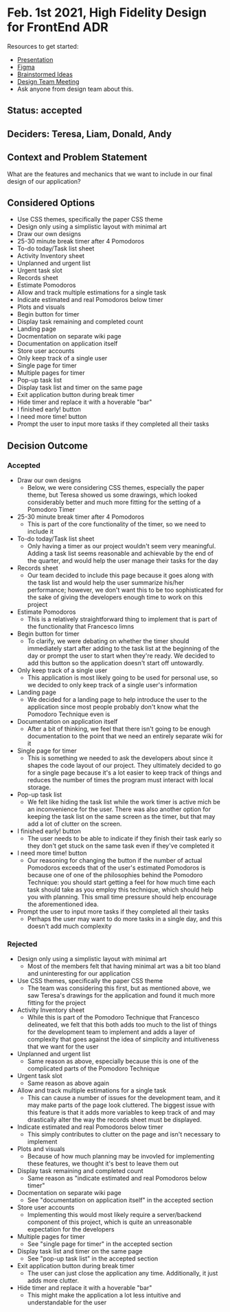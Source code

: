 # Feb. 1st 2021, High Fidelity Design for FrontEnd ADR

Resources to get started:

- [Presentation](https://github.com/DonaldWolfson/cse110-w21-group29/blob/main/specs/brainstorm/Electric%20Pomato%20UI/UX%20Design%20(Complete)/high_fidelity_interface_design.pdf)
- [Figma](https://www.figma.com/file/0xkjAbdUK1WsQjAqwKRYTc/Electric-Pomato-Prototype?node-id=0%3A1)
- [Brainstormed Ideas](https://github.com/DonaldWolfson/cse110-w21-group29/tree/main/specs/brainstorm)
- [Design Team Meeting](https://github.com/DonaldWolfson/cse110-w21-group29/blob/main/admin/meetings/012521-design.md)
- Ask anyone from design team about this.

## Status: accepted

## Deciders: Teresa, Liam, Donald, Andy

## Context and Problem Statement

What are the features and mechanics that we want to include in our final design of our application?

## Considered Options

- Use CSS themes, specifically the paper CSS theme
- Design only using a simplistic layout with minimal art
- Draw our own designs
- 25-30 minute break timer after 4 Pomodoros
- To-do today/Task list sheet
- Activity Inventory sheet
- Unplanned and urgent list
- Urgent task slot
- Records sheet
- Estimate Pomodoros
- Allow and track multiple estimations for a single task
- Indicate estimated and real Pomodoros below timer
- Plots and visuals
- Begin button for timer
- Display task remaining and completed count
- Landing page
- Docmentation on separate wiki page
- Documentation on application itself
- Store user accounts
- Only keep track of a single user
- Single page for timer
- Multiple pages for timer
- Pop-up task list
- Display task list and timer on the same page
- Exit application button during break timer
- Hide timer and replace it with a hoverable "bar"
- I finished early! button
- I need more time! button
- Prompt the user to input more tasks if they completed all their tasks

## Decision Outcome

### Accepted

- Draw our own designs
  - Below, we were considering CSS themes, especially the paper theme, but Teresa showed us some drawings, which looked considerably better and much more fitting for the setting of a Pomodoro Timer
- 25-30 minute break timer after 4 Pomodoros
  - This is part of the core functionality of the timer, so we need to include it
- To-do today/Task list sheet
  - Only having a timer as our project wouldn't seem very meaningful. Adding a task list seems reasonable and achievable by the end of the quarter, and would help the user manage their tasks for the day
- Records sheet
  - Our team decided to include this page because it goes along with the task list and would help the user summarize his/her performance; however, we don't want this to be too sophisticated for the sake of giving the developers enough time to work on this project
- Estimate Pomodoros
  - This is a relatively straightforward thing to implement that is part of the functionality that Francesco limns
- Begin button for timer
  - To clarify, we were debating on whether the timer should immediately start after adding to the task list at the beginning of the day or prompt the user to start when they're ready. We decided to add this button so the application doesn't start off untowardly.
- Only keep track of a single user
  - This application is most likely going to be used for personal use, so we decided to only keep track of a single user's information
- Landing page
  - We decided for a landing page to help introduce the user to the application since most people probably don't know what the Pomodoro Technique even is
- Documentation on application itself
  - After a bit of thinking, we feel that there isn't going to be enough documentation to the point that we need an entirely separate wiki for it
- Single page for timer
  - This is something we needed to ask the developers about since it shapes the code layout of our project. They ultimately decided to go for a single page because it's a lot easier to keep track of things and reduces the number of times the program must interact with local storage.
- Pop-up task list
  - We felt like hiding the task list while the work timer is active mich be an inconvenience for the user. There was also another option for keeping the task list on the same screen as the timer, but that may add a lot of clutter on the screen.
- I finished early! button
  - The user needs to be able to indicate if they finish their task early so they don't get stuck on the same task even if they've completed it
- I need more time! button
  - Our reasoning for changing the button if the number of actual Pomodoros exceeds that of the user's estimated Pomodoros is because one of one of the philosophies behind the Pomodoro Technique: you should start getting a feel for how much time each task should take as you employ this technique, which should help you with planning. This small time pressure should help encourage the aforementioned idea.
- Prompt the user to input more tasks if they completed all their tasks
  - Perhaps the user may want to do more tasks in a single day, and this doesn't add much complexity

### Rejected

- Design only using a simplistic layout with minimal art
  - Most of the members felt that having minimal art was a bit too bland and uninteresting for our application
- Use CSS themes, specifically the paper CSS theme
  - The team was considering this first, but as mentioned above, we saw Teresa's drawings for the application and found it much more fitting for the project
- Activity Inventory sheet
  - While this is part of the Pomodoro Technique that Francesco delineated, we felt that this both adds too much to the list of things for the development team to implement and adds a layer of complexity that goes against the idea of simplicity and intuitiveness that we want for the user
- Unplanned and urgent list
  - Same reason as above, especially because this is one of the complicated parts of the Pomodoro Technique
- Urgent task slot
  - Same reason as above again
- Allow and track multiple estimations for a single task
  - This can cause a number of issues for the development team, and it may make parts of the page look cluttered. The biggest issue with this feature is that it adds more variables to keep track of and may drastically alter the way the records sheet must be displayed.
- Indicate estimated and real Pomodoros below timer
  - This simply contributes to clutter on the page and isn't necessary to implement
- Plots and visuals
  - Because of how much planning may be invovled for implementing these features, we thought it's best to leave them out
- Display task remaining and completed count
  - Same reason as "indicate estimated and real Pomodoros below timer"
- Docmentation on separate wiki page
  - See "documentation on application itself" in the accepted section
- Store user accounts
  - Implementing this would most likely require a server/backend component of this project, which is quite an unreasonable expectation for the developers
- Multiple pages for timer
  - See "single page for timer" in the accepted section
- Display task list and timer on the same page
  - See "pop-up task list" in the accepted section
- Exit application button during break timer
  - The user can just close the application any time. Additionally, it just adds more clutter.
- Hide timer and replace it with a hoverable "bar"
  - This might make the application a lot less intuitive and understandable for the user
